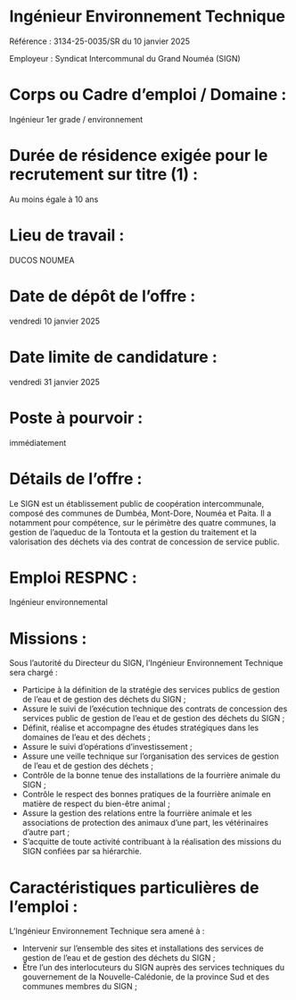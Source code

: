 # Ingénieur Environnement Technique

Référence : 3134-25-0035/SR du 10 janvier 2025

Employeur : Syndicat Intercommunal du Grand Nouméa (SIGN)

# Corps ou Cadre d’emploi / Domaine :

Ingénieur 1er grade / environnement

# Durée de résidence exigée pour le recrutement sur titre (1) :

Au moins égale à 10 ans

# Lieu de travail :

DUCOS NOUMEA

# Date de dépôt de l’offre :

vendredi 10 janvier 2025

# Date limite de candidature :

vendredi 31 janvier 2025

# Poste à pourvoir :

immédiatement

# Détails de l’offre :

Le SIGN est un établissement public de coopération intercommunale, composé des communes de Dumbéa, Mont-Dore, Nouméa et Paita. Il a notamment pour compétence, sur le périmètre des quatre communes, la gestion de l’aqueduc de la Tontouta et la gestion du traitement et la valorisation des déchets via des contrat de concession de service public.

# Emploi RESPNC :

Ingénieur environnemental

# Missions :

Sous l’autorité du Directeur du SIGN, l’Ingénieur Environnement Technique sera chargé :

- Participe à la définition de la stratégie des services publics de gestion de l’eau et de gestion des déchets du SIGN ;
- Assure le suivi de l’exécution technique des contrats de concession des services public de gestion de l’eau et de gestion des déchets du SIGN ;
- Définit, réalise et accompagne des études stratégiques dans les domaines de l’eau et des déchets ;
- Assure le suivi d’opérations d’investissement ;
- Assure une veille technique sur l’organisation des services de gestion de l’eau et de gestion des déchets ;
- Contrôle de la bonne tenue des installations de la fourrière animale du SIGN ;
- Contrôle le respect des bonnes pratiques de la fourrière animale en matière de respect du bien-être animal ;
- Assure la gestion des relations entre la fourrière animale et les associations de protection des animaux d’une part, les vétérinaires d’autre part ;
- S’acquitte de toute activité contribuant à la réalisation des missions du SIGN confiées par sa hiérarchie.

# Caractéristiques particulières de l’emploi :

L’Ingénieur Environnement Technique sera amené à :

- Intervenir sur l’ensemble des sites et installations des services de gestion de l’eau et de gestion des déchets du SIGN ;
- Être l’un des interlocuteurs du SIGN auprès des services techniques du gouvernement de la Nouvelle-Calédonie, de la province Sud et des communes membres du SIGN ;